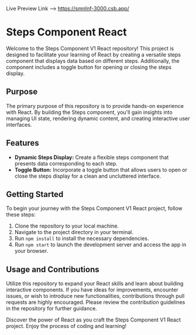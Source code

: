 Live Preview Link --> https://smnlnf-3000.csb.app/

# Steps Component React

Welcome to the Steps Component V1 React repository! This project is designed to facilitate your learning of React by creating a versatile steps component that displays data based on different steps. Additionally, the component includes a toggle button for opening or closing the steps display.

## Purpose

The primary purpose of this repository is to provide hands-on experience with React. By building the Steps component, you'll gain insights into managing UI state, rendering dynamic content, and creating interactive user interfaces.

## Features

- **Dynamic Steps Display:** Create a flexible steps component that presents data corresponding to each step.
- **Toggle Button:** Incorporate a toggle button that allows users to open or close the steps display for a clean and uncluttered interface.

## Getting Started

To begin your journey with the Steps Component V1 React project, follow these steps:

1. Clone the repository to your local machine.
2. Navigate to the project directory in your terminal.
3. Run `npm install` to install the necessary dependencies.
4. Run `npm start` to launch the development server and access the app in your browser.

## Usage and Contributions

Utilize this repository to expand your React skills and learn about building interactive components. If you have ideas for improvements, encounter issues, or wish to introduce new functionalities, contributions through pull requests are highly encouraged. Please review the contribution guidelines in the repository for further guidance.

Discover the power of React as you craft the Steps Component V1 React project. Enjoy the process of coding and learning!
